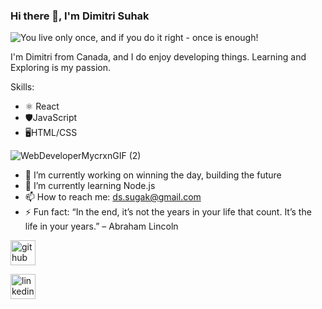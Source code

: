 
### Hi there 👋, I'm Dimitri Suhak
![You live only once, and if you do it right - once is enough!](https://user-images.githubusercontent.com/86453739/194730750-c645bb20-6fcc-460a-bc85-20f9596022e4.png)

I'm Dimitri from Canada, and I do enjoy developing things. Learning and Exploring is my passion. 

Skills:
* ⚛️ React
* 🛡️JavaScript
* 🖥️HTML/CSS

![WebDeveloperMycrxnGIF (2)](https://user-images.githubusercontent.com/86453739/194730991-181063f0-856e-4400-9882-355f36d70631.gif)



- 🔭 I’m currently working on winning the day, building the future 
- 🌱 I’m currently learning Node.js 
- 📫 How to reach me: ds.sugak@gmail.com 
- ⚡ Fun fact: “In the end, it’s not the years in your life that count. It’s the life in your years.” – Abraham Lincoln 


[<img src='https://cdn.jsdelivr.net/npm/simple-icons@3.0.1/icons/github.svg' alt='github' height='40'>](https://github.com/dimaniagara)  

[<img src='https://cdn.jsdelivr.net/npm/simple-icons@3.0.1/icons/linkedin.svg' alt='linkedin' height='40'>](https://www.linkedin.com/in/dimitri-suhak/)  

